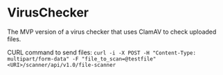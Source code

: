# VirusChecker

The MVP version of a virus checker that uses ClamAV to check uploaded files.

CURL command to send files:
`curl -i -X POST -H "Content-Type: multipart/form-data" -F "file_to_scan=@testfile" <URI>/scanner/api/v1.0/file-scanner`
